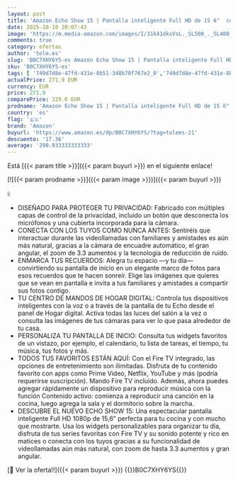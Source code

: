 ```yaml
---
layout: post
title: 'Amazon Echo Show 15 | Pantalla inteligente Full HD de 15 6"  con Alexa  Fire TV integrado y mando por voz Alexa'
date: 2025-10-10 20:07:43
image: 'https://m.media-amazon.com/images/I/31k41dksVsL._SL500_._SL400_.jpg'
comments: true
category: ofertas
author: 'tole.es'
slug: 'B0C7XHY6YS-es Amazon Echo Show 15 | Pantalla inteligente Full HD de 15...'
sku: 'B0C7XHY6YS-es'
tags: [ '749d7d8e-47fd-431e-8b51-348b70f767e2_0','749d7d8e-47fd-431e-8b51-348b70f767e2_101','Altavoces','Altavoces y pantallas inteligentes Echo','Arborist Merchandising Root','Dispositivos Amazon','Dispositivos Amazon y Accesorios','Dispositivos Amazon y accesorios','Echo Show 15 (2024)','Electrónica','Equipos de audio y Hi-Fi','Los favoritos de nuestros clientes: Electrónica','Pantallas inteligentes','Self Service','Special Features Stores','alexa','amazon','e97153f7-7531-4959-bcaa-edabbf48d7f8_0','e97153f7-7531-4959-bcaa-edabbf48d7f8_3801','e97153f7-7531-4959-bcaa-edabbf48d7f8_9701','echo','🇪🇸', ]
actualPrice: 271.9 EUR
currency: EUR
price: 271.9
comparePrice: 329.0 EUR
prodname: 'Amazon Echo Show 15 | Pantalla inteligente Full HD de 15 6"  con Alexa  Fire TV integrado y mando por voz Alexa'
country: 'es'
flag: '🇪🇸'
brand: 'Amazon'
buyurl: 'https://www.amazon.es/dp/B0C7XHY6YS/?tag=tolees-21'
descuento: '17.36'
average: '290.933333333333'
---
```


Está [{{< param title >}}]({{< param buyurl >}}) en el siguiente enlace!

[![{{< param prodname >}}]({{< param image >}})]({{< param buyurl >}})

ℹ️:

- DISEÑADO PARA PROTEGER TU PRIVACIDAD: Fabricado con múltiples capas de control de la privacidad, incluido un botón que desconecta los micrófonos y una cubierta incorporada para la cámara.
- CONECTA CON LOS TUYOS COMO NUNCA ANTES: Sentiréis que interactuar durante las videollamadas con familiares y amistades es aún más natural, gracias a la cámara de encuadre automático, el gran angular, el zoom de 3.3 aumentos y la tecnología de reducción de ruido.
- ENMARCA TUS RECUERDOS: Alegra tu espacio —y tu día— convirtiendo su pantalla de inicio en un elegante marco de fotos para esos recuerdos que te hacen sonreír. Elige las imágenes que quieres que se vean en pantalla e invita a tus familiares y amistades a compartir sus fotos contigo.
- TU CENTRO DE MANDOS DE HOGAR DIGITAL: Controla tus dispositivos inteligentes con la voz o a través de la pantalla de tu Echo desde el panel de Hogar digital. Activa todas las luces del salón a la vez o consulta las imágenes de tus cámaras para ver lo que pasa alrededor de tu casa.
- PERSONALIZA TU PANTALLA DE INICIO: Consulta tus widgets favoritos de un vistazo, por ejemplo, el calendario, tu lista de tareas, el tiempo, tu música, tus fotos y más.
- TODOS TUS FAVORITOS ESTÁN AQUÍ: Con el Fire TV integrado, las opciones de entretenimiento son ilimitadas. Disfruta de tu contenido favorito con apps como Prime Video, Netflix, YouTube y más (podría requerirse suscripción). Mando Fire TV incluido. Además, ahora puedes agregar rápidamente un dispositivo para reproducir música con la función Contenido activo: comienza a reproducir una canción en la cocina, luego agrega la sala y el dormitorio sobre la marcha.
- DESCUBRE EL NUEVO ECHO SHOW 15: Una espectacular pantalla inteligente Full HD 1080p de 15,6" perfecta para tu cocina y con mucho que mostrarte. Usa los widgets personalizables para organizar tu día, disfruta de tus series favoritas con Fire TV y su sonido potente y rico en matices o conecta con los tuyos gracias a su funcionalidad de videollamadas aún más natural, con zoom de hasta 3.3 aumentos y gran angular.

[🛒 Ver la oferta!!]({{< param buyurl >}})
{{<world>}}B0C7XHY6YS{{</world>}}
